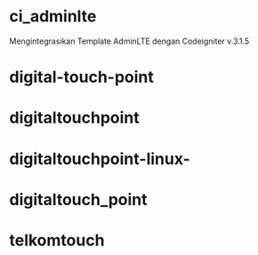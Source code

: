 # ci_adminlte
Mengintegrasikan Template AdminLTE dengan Codeigniter v.3.1.5
# digital-touch-point
# digitaltouchpoint
# digitaltouchpoint-linux-
# digitaltouch_point
# telkomtouch
